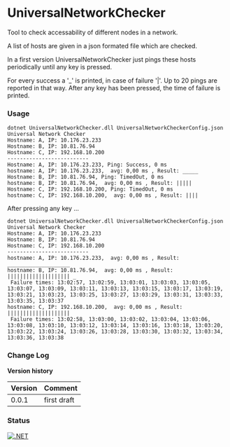 # UniversalNetworkChecker

Tool to check accessability of different nodes in a network.

A list of hosts are given in a json formated file which are checked.

In a first version UniversalNetworkChecker just pings these hosts periodically until any key is pressed.

For every success a '_' is printed, in case of failure '|'. Up to 20 pings are reported in that way. After any key has been pressed, the time of failure is printed.

### Usage

````text
dotnet UniversalNetworkChecker.dll UniversalNetworkCheckerConfig.json
Universal Network Checker
Hostname: A, IP: 10.176.23.233
Hostname: B, IP: 10.81.76.94
Hostname: C, IP: 192.168.10.200
--------------------------
Hostname: A, IP: 10.176.23.233, Ping: Success, 0 ms
hostname: A, IP: 10.176.23.233,  avg: 0,00 ms , Result: _____
Hostname: B, IP: 10.81.76.94, Ping: TimedOut, 0 ms
hostname: B, IP: 10.81.76.94,  avg: 0,00 ms , Result: |||||
Hostname: C, IP: 192.168.10.200, Ping: TimedOut, 0 ms
hostname: C, IP: 192.168.10.200,  avg: 0,00 ms , Result: ||||
````


After pressing any key ...

````text
dotnet UniversalNetworkChecker.dll UniversalNetworkCheckerConfig.json
Universal Network Checker
Hostname: A, IP: 10.176.23.233
Hostname: B, IP: 10.81.76.94
Hostname: C, IP: 192.168.10.200
--------------------------
hostname: A, IP: 10.176.23.233,  avg: 0,00 ms , Result: ____________________
hostname: B, IP: 10.81.76.94,  avg: 0,00 ms , Result: |||||||||||||||||||| _
 Failure times: 13:02:57, 13:02:59, 13:03:01, 13:03:03, 13:03:05, 13:03:07, 13:03:09, 13:03:11, 13:03:13, 13:03:15, 13:03:17, 13:03:19, 13:03:21, 13:03:23, 13:03:25, 13:03:27, 13:03:29, 13:03:31, 13:03:33, 13:03:35, 13:03:37
hostname: C, IP: 192.168.10.200,  avg: 0,00 ms , Result: ||||||||||||||||||||
 Failure times: 13:02:58, 13:03:00, 13:03:02, 13:03:04, 13:03:06, 13:03:08, 13:03:10, 13:03:12, 13:03:14, 13:03:16, 13:03:18, 13:03:20, 13:03:22, 13:03:24, 13:03:26, 13:03:28, 13:03:30, 13:03:32, 13:03:34, 13:03:36, 13:03:38
````

### Change Log
**Version history**

| **Version**  | **Comment**  |
|:-----|:-----|  
| 0.0.1 | first draft | 

### Status
[![.NET](https://github.com/cgrazy/UniversalNetworkChecker/actions/workflows/dotnet.yml/badge.svg)](https://github.com/cgrazy/UniversalNetworkChecker/actions/workflows/dotnet.yml)